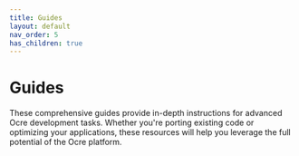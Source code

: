 ```yaml
---
title: Guides
layout: default
nav_order: 5 
has_children: true 
---
```


# Guides

These comprehensive guides provide in-depth instructions for advanced Ocre development tasks. Whether you're porting existing code or optimizing your applications, these resources will help you leverage the full potential of the Ocre platform.